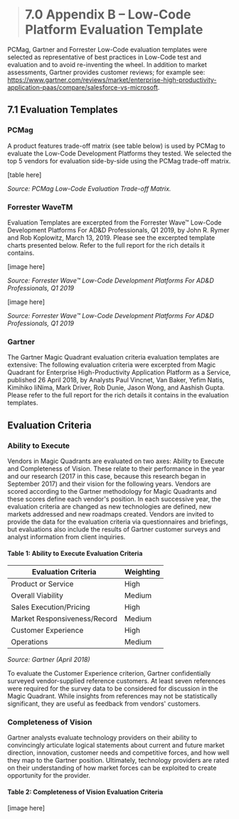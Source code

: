 > # **7.0** Appendix B – Low-Code Platform Evaluation Template

PCMag, Gartner and Forrester Low-Code evaluation templates were selected as representative of best practices in Low-Code test and evaluation and to avoid re-inventing the wheel. In addition to market assessments, Gartner provides customer reviews; for example see: https://www.gartner.com/reviews/market/enterprise-high-productivity-application-paas/compare/salesforce-vs-microsoft. 

## 7.1 Evaluation Templates

### PCMag

A product features trade-off matrix (see table below) is used by PCMag to evaluate the Low-Code Development Platforms they tested. We selected the top 5 vendors for evaluation side-by-side using the PCMag trade-off matrix.

[table here]

_Source: PCMag Low-Code Evaluation Trade-off Matrix._

### Forrester WaveTM 

Evaluation Templates are excerpted from the Forrester Wave™ Low-Code Development Platforms For AD&D Professionals, Q1 2019, by John R. Rymer and Rob Koplowitz, March 13, 2019. Please see the excerpted template charts presented below. Refer to the full report for the rich details it contains.

[image here]

_Source: Forrester Wave™ Low-Code Development Platforms For AD&D Professionals, Q1 2019_

[image here]

_Source: Forrester Wave™ Low-Code Development Platforms For AD&D Professionals, Q1 2019_

### Gartner

The Gartner Magic Quadrant evaluation criteria evaluation templates are extensive: The following evaluation criteria were excerpted from Magic Quadrant for Enterprise High-Productivity Application Platform as a Service, published 26 April 2018, by Analysts Paul Vincnet, Van Baker, Yefim Natis, Kimihiko IiNima, Mark Driver, Rob Dunie, Jason Wong, and Aashish Gupta. Please refer to the full report for the rich details it contains in the evaluation templates.

## Evaluation Criteria

### Ability to Execute

Vendors in Magic Quadrants are evaluated on two axes: Ability to Execute and Completeness of Vision. These relate to their performance in the year and our research (2017 in this case, because this research began in September 2017) and their vision for the following years. Vendors are scored according to the Gartner methodology for Magic Quadrants and these scores define each vendor's position. In each successive year, the evaluation criteria are changed as new technologies are defined, new markets addressed and new roadmaps created. Vendors are invited to provide the data for the evaluation criteria via questionnaires and briefings, but evaluations also include the results of Gartner customer surveys and analyst information from client inquiries.


#### Table 1: Ability to Execute Evaluation Criteria

| Evaluation Criteria          | Weighting |
| ---------------------------- | --------- |
| Product or Service           | High      |
| Overall Viability            | Medium    |
| Sales Execution/Pricing      | High      |
| Market Responsiveness/Record | Medium    |
| Customer Experience          | High      |
| Operations                   | Medium    |

_Source: Gartner (April 2018)_

To evaluate the Customer Experience criterion, Gartner confidentially surveyed vendor-supplied reference customers. At least seven references were required for the survey data to be considered for discussion in the Magic Quadrant. While insights from references may not be statistically significant, they are useful as feedback from vendors' customers.

### Completeness of Vision

Gartner analysts evaluate technology providers on their ability to convincingly articulate logical statements about current and future market direction, innovation, customer needs and competitive forces, and how well they map to the Gartner position. Ultimately, technology providers are rated on their understanding of how market forces can be exploited to create opportunity for the provider.

#### Table 2: Completeness of Vision Evaluation Criteria

[image here]

